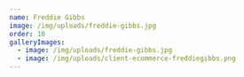 ```yaml
---
name: Freddie Gibbs
image: /img/uploads/freddie-gibbs.jpg
order: 10
galleryImages:
  - image: /img/uploads/freddie-gibbs.jpg
  - image: /img/uploads/client-ecommerce-freddiegibbs.png
---
```

